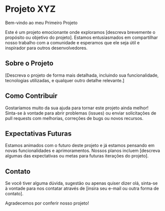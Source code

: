 # Projeto XYZ

Bem-vindo ao meu Primeiro Projeto

Este é um projeto emocionante onde exploramos [descreva brevemente o propósito ou objetivo do projeto]. Estamos entusiasmados em compartilhar nosso trabalho com a comunidade e esperamos que ele seja útil e inspirador para outros desenvolvedores.

## Sobre o Projeto

[Descreva o projeto de forma mais detalhada, incluindo sua funcionalidade, tecnologias utilizadas, e qualquer outro detalhe relevante.]

## Como Contribuir

Gostaríamos muito da sua ajuda para tornar este projeto ainda melhor! Sinta-se à vontade para abrir problemas (issues) ou enviar solicitações de pull requests com melhorias, correções de bugs ou novos recursos.

## Expectativas Futuras

Estamos animados com o futuro deste projeto e já estamos pensando em novas funcionalidades e aprimoramentos. Nossos planos incluem [descreva algumas das expectativas ou metas para futuras iterações do projeto].

## Contato

Se você tiver alguma dúvida, sugestão ou apenas quiser dizer olá, sinta-se à vontade para nos contatar através de [insira seu e-mail ou outra forma de contato].

Agradecemos por conferir nosso projeto!
